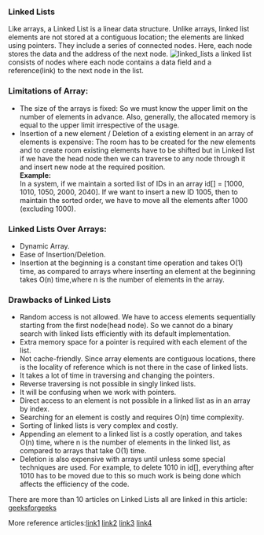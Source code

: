 ### Linked Lists 
Like arrays, a Linked List is a linear data structure. Unlike arrays, linked list elements are not stored at a contiguous location; the elements are linked using pointers. They include a series of connected nodes. Here, each node stores the data and the address of the next node.
![linked_lists](https://user-images.githubusercontent.com/103468688/221440855-8cf29876-a64a-4ff8-9dfa-f43f518f1032.png)
a linked list consists of nodes where each node contains a data field and a reference(link) to the next node in the list.

### Limitations of Array: 
- The size of the arrays is fixed: So we must know the upper limit on the number of elements in advance. Also, generally, the allocated memory is equal to the upper limit irrespective of the usage. 
- Insertion of a new element / Deletion of a existing element in an array of elements is expensive: The room has to be created for the new elements and to create room existing elements have to be shifted but in Linked list if we have the head node then we can traverse to any node through it and insert new node at the required position.                       
**Example:**                                
In a system, if we maintain a sorted list of IDs in an array id[] = [1000, 1010, 1050, 2000, 2040]. 
If we want to insert a new ID 1005, then to maintain the sorted order, we have to move all the elements after 1000 (excluding 1000). 

### Linked Lists Over Arrays:
- Dynamic Array.
- Ease of Insertion/Deletion.
- Insertion at the beginning is a constant time operation and takes O(1) time, as compared to arrays where inserting an element at the beginning takes O(n) time,where n is the number of elements in the array.

### Drawbacks of Linked Lists
- Random access is not allowed. We have to access elements sequentially starting from the first node(head node). So we cannot do a binary search with linked lists efficiently with its default implementation. 
- Extra memory space for a pointer is required with each element of the list. 
- Not cache-friendly. Since array elements are contiguous locations, there is the locality of reference which is not there in the case of linked lists.
- It takes a lot of time in traversing and changing the pointers.
- Reverse traversing is not possible in singly linked lists.
- It will be confusing when we work with pointers.
- Direct access to an element is not possible in a linked list as in an array by index.
- Searching for an element is costly and requires O(n) time complexity.
- Sorting of linked lists is very complex and costly.
- Appending an element to a linked list is a costly operation, and takes O(n) time, where n is the number of elements in the linked list, as compared to arrays that take O(1) time.
- Deletion is also expensive with arrays until unless some special techniques are used. For example, to delete 1010 in id[], everything after 1010 has to be moved due to this so much work is being done which affects the efficiency of the code.

There are more than 10 articles on Linked Lists all are linked in this article: [geeksforgeeks](https://www.geeksforgeeks.org/data-structures/linked-list/)

More reference articles:[link1](https://www.geeksforgeeks.org/implementing-iterator-pattern-of-a-single-linked-list/) [link2](https://www.geeksforgeeks.org/linked-list-vs-array/) [link3](https://www.geeksforgeeks.org/the-c-standard-template-library-stl/) [link4](https://www.geeksforgeeks.org/templates-cpp/) 
